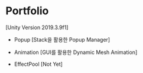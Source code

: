 # Portfolio
[Unity Version 2019.3.9f1]


* Popup [Stack을 활용한 Popup Manager]



* Animation [GUI를 활용한 Dynamic Mesh Animation]



* EffectPool [Not Yet]
